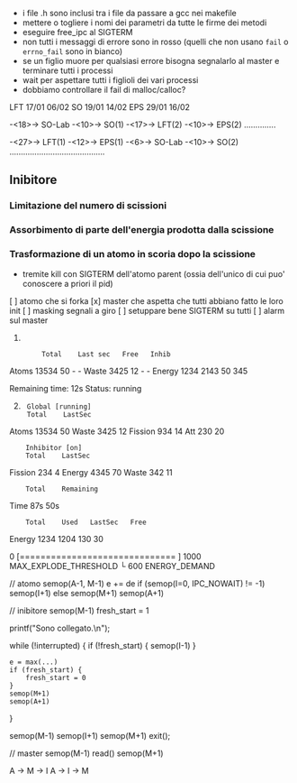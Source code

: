 - i file .h sono inclusi tra i file da passare a gcc nei makefile
- mettere o togliere i nomi dei parametri da tutte le firme dei metodi
- eseguire free_ipc al SIGTERM
- non tutti i messaggi di errore sono in rosso (quelli che non usano `fail` o `errno_fail` sono in bianco)
- se un figlio muore per qualsiasi errore bisogna segnalarlo al master e terminare tutti i processi
- wait per aspettare tutti i figlioli dei vari processi
- dobbiamo controllare il fail di malloc/calloc?

LFT     17/01   06/02
SO      19/01   14/02
EPS     29/01   16/02

-<18>-> SO-Lab -<10>-> SO(1) -<17>-> LFT(2) -<10>-> EPS(2)
                                            ..............

-<27>-> LFT(1) -<12>-> EPS(1) -<6>-> SO-Lab -<10>-> SO(2)
               ..........................................


## Inibitore

### Limitazione del numero di scissioni

### Assorbimento di parte dell'energia prodotta dalla scissione

### Trasformazione di un atomo in scoria dopo la scissione
- tremite kill con SIGTERM dell'atomo parent (ossia dell'unico di cui puo' conoscere a priori il pid)



[ ] atomo che si forka
[x] master che aspetta che tutti abbiano fatto le loro init
[ ] masking segnali a giro
[ ] setuppare bene SIGTERM su tutti
[ ] alarm sul master





1)

            Total    Last sec   Free   Inhib
Atoms       13534    50         -      -
Waste       3425     12         -      -
Energy      1234     2143       50     345

Remaining time: 12s
Status: running






2)
        Global [running]
        Total    LastSec
Atoms   13534    50
Waste   3425     12
Fission 934      14
Att     230      20

        Inhibitor [on]
        Total    LastSec
Fission 234      4
Energy  4345     70
Waste   342      11

        Total    Remaining
Time    87s      50s

        Total    Used   LastSec   Free
Energy  1234     1204   130       30











0 [==============================       ] 1000  MAX_EXPLODE_THRESHOLD
└ 600                       ENERGY_DEMAND






// atomo
semop(A-1, M-1)
    e += de
if (semop(I=0, IPC_NOWAIT) != -1)
    semop(I+1)
else
    semop(M+1)
    semop(A+1)


// inibitore
semop(M-1)
    fresh_start = 1

printf("Sono collegato.\n");

while (!interrupted) {
    if (!fresh_start) {
        semop(I-1)
    }
    
    e = max(...)
    if (fresh_start) {
        fresh_start = 0
    }
    semop(M+1)
    semop(A+1)
}

semop(M-1)
    semop(I+1)
semop(M+1)
exit();


// master
semop(M-1)
    read()
semop(M+1)


A -> M -> I
A -> I -> M
















